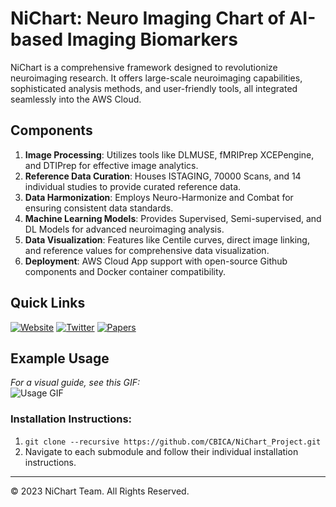# NiChart: Neuro Imaging Chart of AI-based Imaging Biomarkers

NiChart is a comprehensive framework designed to revolutionize neuroimaging research. It offers large-scale neuroimaging capabilities, sophisticated analysis methods, and user-friendly tools, all integrated seamlessly into the AWS Cloud.

## Components

1. **Image Processing**: Utilizes tools like DLMUSE, fMRIPrep XCEPengine, and DTIPrep for effective image analytics.
2. **Reference Data Curation**: Houses ISTAGING, 70000 Scans, and 14 individual studies to provide curated reference data.
3. **Data Harmonization**: Employs Neuro-Harmonize and Combat for ensuring consistent data standards.
4. **Machine Learning Models**: Provides Supervised, Semi-supervised, and DL Models for advanced neuroimaging analysis.
5. **Data Visualization**: Features like Centile curves, direct image linking, and reference values for comprehensive data visualization.
6. **Deployment**: AWS Cloud App support with open-source Github components and Docker container compatibility.

## Quick Links
[![Website](https://img.shields.io/badge/-Website-blue?style=for-the-badge&logo=world&logoColor=white)](https://d3qo1qxxsbw8ti.cloudfront.net/)
[![Twitter](https://img.shields.io/badge/-Twitter-blue?style=for-the-badge&logo=twitter&logoColor=white)](https://twitter.com/CBICAannounce)
[![Papers](https://img.shields.io/badge/-Papers-blue?style=for-the-badge&logo=google-scholar&logoColor=white)](https://aibil.med.upenn.edu/research/)

## Example Usage

*For a visual guide, see this GIF:*  
![Usage GIF](URL_TO_YOUR_GIF)

### Installation Instructions:
1. `git clone --recursive https://github.com/CBICA/NiChart_Project.git`
2. Navigate to each submodule and follow their individual installation instructions.

---

© 2023 NiChart Team. All Rights Reserved.
